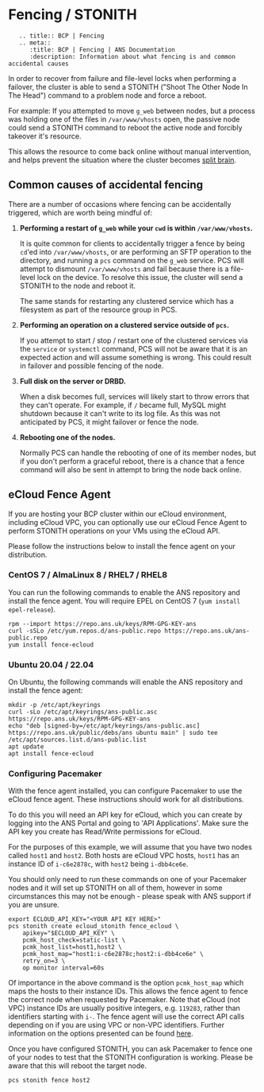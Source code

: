 # Fencing / STONITH

```eval_rst
   .. title:: BCP | Fencing
   .. meta::
      :title: BCP | Fencing | ANS Documentation
      :description: Information about what fencing is and common accidental causes
```

In order to recover from failure and file-level locks when performing a failover, the cluster is able to send a STONITH ("Shoot The Other Node In The Head") command to a problem node and force a reboot.

For example: If you attempted to move `g_web` between nodes, but a process was holding one of the files in `/var/www/vhosts` open, the passive node could send a STONITH command to reboot the active node and forcibly takeover it's resource.

This allows the resource to come back online without manual intervention, and helps prevent the situation where the cluster becomes [split brain](splitbrain).

## Common causes of accidental fencing

There are a number of occasions where fencing can be accidentally triggered, which are worth being mindful of:

1. **Performing a restart of `g_web` while your `cwd` is within `/var/www/vhosts`.**

    It is quite common for clients to accidentally trigger a fence by being `cd`'ed into `/var/www/vhosts`, or are performing an SFTP operation to the directory, and running a `pcs` command on the `g_web` service. PCS will attempt to dismount `/var/www/vhosts` and fail because there is a file-level lock on the device. To resolve this issue, the cluster will send a STONITH to the node and reboot it.

    The same stands for restarting any clustered service which has a filesystem as part of the resource group in PCS.

2. **Performing an operation on a clustered service outside of `pcs`.**

    If you attempt to start / stop / restart one of the clustered services via the `service` or `systemctl` command, PCS will not be aware that it is an expected action and will assume something is wrong. This could result in failover and possible fencing of the node.

3. **Full disk on the server or DRBD.**

    When a disk becomes full, services will likely start to throw errors that they can't operate. For example, if `/` became full, MySQL might shutdown because it can't write to its log file. As this was not anticipated by PCS, it might failover or fence the node.

4. **Rebooting one of the nodes.**

    Normally PCS can handle the rebooting of one of its member nodes, but if you don't perform a graceful reboot, there is a chance that a fence command will also be sent in attempt to bring the node back online.

## eCloud Fence Agent

If you are hosting your BCP cluster within our eCloud environment, including eCloud VPC, you can optionally use our eCloud Fence Agent to perform STONITH operations on your VMs using the eCloud API.

Please follow the instructions below to install the fence agent on your distribution.

### CentOS 7 / AlmaLinux 8 / RHEL7 / RHEL8

You can run the following commands to enable the ANS repository and install the fence agent. You will require EPEL on CentOS 7 (`yum install epel-release`).

```shell
rpm --import https://repo.ans.uk/keys/RPM-GPG-KEY-ans
curl -sSLo /etc/yum.repos.d/ans-public.repo https://repo.ans.uk/ans-public.repo
yum install fence-ecloud
```

### Ubuntu 20.04 / 22.04

On Ubuntu, the following commands will enable the ANS repository and install the fence agent:

```shell
mkdir -p /etc/apt/keyrings
curl -sLo /etc/apt/keyrings/ans-public.asc https://repo.ans.uk/keys/RPM-GPG-KEY-ans
echo "deb [signed-by=/etc/apt/keyrings/ans-public.asc] https://repo.ans.uk/public/debs/ans ubuntu main" | sudo tee /etc/apt/sources.list.d/ans-public.list
apt update
apt install fence-ecloud
```

### Configuring Pacemaker

With the fence agent installed, you can configure Pacemaker to use the eCloud fence agent. These instructions should work for all distributions.

To do this you will need an API key for eCloud, which you can create by logging into the ANS Portal and going to 'API Applications'. Make sure the API key you create has Read/Write permissions for eCloud.

For the purposes of this example, we will assume that you have two nodes called `host1` and `host2`. Both hosts are eCloud VPC hosts, `host1` has an instance ID of `i-c6e2878c`, with `host2` being `i-dbb4ce6e`.

You should only need to run these commands on one of your Pacemaker nodes and it will set up STONITH on all of them, however in some circumstances this may not be enough - please speak with ANS support if you are unsure.

```shell
export ECLOUD_API_KEY="<YOUR API KEY HERE>"
pcs stonith create ecloud_stonith fence_ecloud \
    apikey="$ECLOUD_API_KEY" \
    pcmk_host_check=static-list \
    pcmk_host_list=host1,host2 \
    pcmk_host_map="host1:i-c6e2878c;host2:i-dbb4ce6e" \
    retry_on=3 \
    op monitor interval=60s
```

Of importance in the above command is the option `pcmk_host_map` which maps the hosts to their instance IDs. This allows the fence agent to fence the correct node when requested by Pacemaker. Note that eCloud (not VPC) instance IDs are usually positive integers, e.g. `119283`, rather than identifiers starting with `i-`. The fence agent will use the correct API calls depending on if you are using VPC or non-VPC identifiers. Further information on the options presented can be found [here](https://access.redhat.com/documentation/en-us/red_hat_enterprise_linux/7/html/high_availability_add-on_reference/s1-genfenceprops-haar).

Once you have configured STONITH, you can ask Pacemaker to fence one of your nodes to test that the STONITH configuration is working. Please be aware that this will reboot the target node.

```shell
pcs stonith fence host2
```
